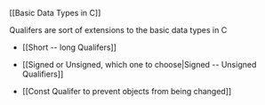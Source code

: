 [[Basic Data Types in C]]


Qualifers are sort of extensions to the basic data types in C

- [[Short -- long Qualifers]] 

- [[Signed or Unsigned, which one to choose|Signed -- Unsigned Qualifiers]]

- [[Const Qualifer to prevent objects from being changed]]


